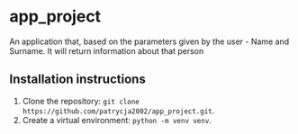 # app_project
An application that, based on the parameters given by the user - Name and Surname. It will return information about that person

## Installation instructions
1. Clone the repository: `git clone https://github.com/patrycja2002/app_project.git`.
2. Create a virtual environment: `python -m venv venv`.
